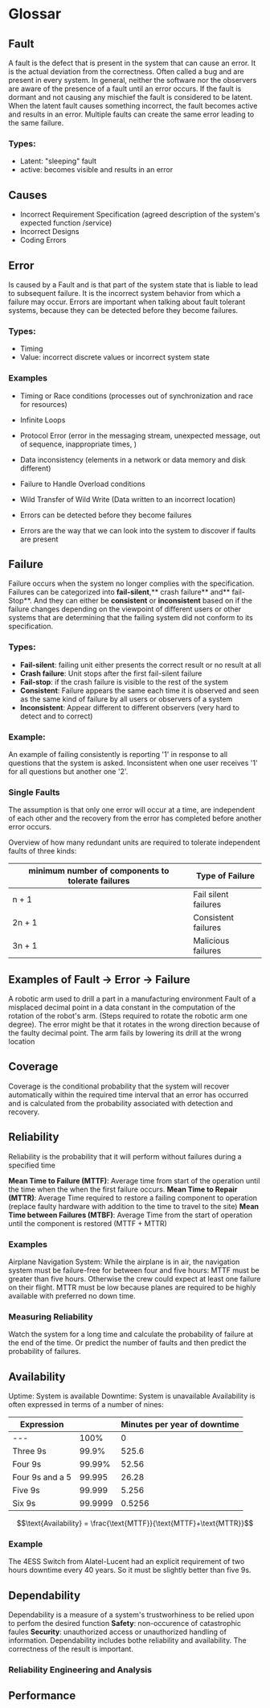 # Glossar

## Fault
A fault is the defect that is present in the system that can cause an error. It is the actual deviation from the correctness. Often called a bug and are present in every system. 
In general, neither the software nor the observers are aware of the presence of a fault until an error occurs. If the fault is dormant and not causing any mischief the fault is considered to be latent. When the latent fault causes something incorrect, the fault becomes active and results in an error.  Multiple faults can create the same error leading to the same failure. 
### Types: 
- Latent: "sleeping" fault
- active: becomes visible and results in an error
## Causes
- Incorrect Requirement Specification (agreed description of the system's expected function /service)
- Incorrect Designs
- Coding Errors 

## Error
Is caused by a Fault and is that part of the system state that is liable to lead to subsequent failure. It is the incorrect system behavior from which a failure may occur. Errors are important when talking about fault tolerant systems, because they can be detected before they become failures. 

### Types: 
- Timing 
- Value: incorrect discrete values or incorrect system state

### Examples
- Timing or Race conditions (processes out of synchronization and race for resources)
- Infinite Loops
- Protocol Error (error in the messaging stream, unexpected message, out of sequence, inappropriate times, )
- Data inconsistency (elements in a network or data memory and disk different)
- Failure to Handle Overload conditions
- Wild Transfer of Wild Write (Data written to an incorrect location)

- Errors can be detected before they become failures
- Errors are the way that we can look into the system to discover if faults are present
## Failure
Failure occurs when the system no longer complies with the specification. Failures can be categorized into **fail-silent**,** crash failure** and** fail-Stop**. And they can either be **consistent** or **inconsistent** based on if the failure changes depending on the viewpoint of different users or other systems that are determining that the failing system did not conform to its specification.
### Types: 
- **Fail-silent**: failing unit either presents the correct result or no result at all
- **Crash failure**: Unit stops after the first fail-silent failure 
- **Fail-stop**: if the crash failure is visible to the rest of the system 
- **Consistent**: Failure appears the same each time it is observed and seen as the same kind of failure by all users or observers of a system 
- **Inconsistent**: Appear different to different observers (very hard to detect and to correct)

### Example:
An example of failing consistently is reporting '1' in response to all questions that the system is asked. Inconsistent when one user receives '1' for all questions but another one '2'.

### Single Faults
The assumption is that only one error will occur at a time, are independent of each other and the recovery from the error has completed before another error occurs. 

Overview of how many redundant units are required to tolerate independent faults of three kinds: 

| minimum number of components to tolerate failures | Type of Failure      |
| -------------------------------------------------- | -------------------- |
| n + 1                                              | Fail silent failures |
| 2n + 1                                             | Consistent failures  |
| 3n + 1                                             | Malicious failures   | 


## Examples of Fault -> Error -> Failure

A robotic arm used to drill a part in a manufacturing environment 
Fault of a misplaced decimal point in a data constant in the computation of the rotation of the robot's arm. (Steps required to rotate the robotic arm one degree). The error might be that it rotates in the wrong direction because of the faulty decimal point. The arm fails by lowering its drill at the wrong location 

## Coverage
Coverage is the conditional probability that the system will recover automatically within the required time interval that an error has occurred and is calculated from the probability associated with detection and recovery.  
## Reliability
Reliability is the probability that it will perform without failures during a specified time 

**Mean Time to Failure (MTTF)**: Average time from start of the operation until the time when the when the first failure occurs. 
**Mean Time to Repair (MTTR)**: Average Time required to restore a failing component to operation (replace faulty hardware with addition to the time to travel to the site)
**Mean Time between Failures (MTBF)**: Average Time from the start of operation until the component is restored (MTTF + MTTR)
### Examples
Airplane Navigation System: While the airplane is in air, the navigation system must be failure-free for between four and five hours: MTTF must be greater than five hours. Otherwise the crew could expect at least one failure on their flight. MTTR must be low because planes are required to be highly available with preferred no down time. 

### Measuring Reliability
Watch the system for a long time and calculate the probability of failure at the end of the time. Or predict the number of faults and then predict the probability of failures. 

## Availability 
Uptime: System is available
Downtime: System is unavailable
Availability is often expressed in terms of a number of nines: 

| Expression      |         | Minutes per year of downtime |
| --------------- | ------- | ---------------------------- |
| ---             | 100%    | 0                            |
| Three 9s        | 99.9%   | 525.6                        |
| Four 9s         | 99.99%  | 52.56                        |
| Four 9s and a 5 | 99.995  | 26.28                        |
| Five 9s         | 99.999  | 5.256                        |
| Six 9s          | 99.9999 | 0.5256                             |

$$\text{Availability} = \frac{\text{MTTF}}{\text{MTTF}+\text{MTTR}}$$
### Example
The 4ESS Switch from Alatel-Lucent had an explicit requirement of two hours downtime every 40 years. So it must be slightly better than five 9s. 
## Dependability 
Dependability is a measure of a system's trustworhiness to be relied upon to perfom the desired function 
**Safety**: non-occurence of catastrophic faules
**Security**: unauthorized access or unauthorized handling of information. Dependability includes bothe reliability and availability. The correctness of the result is important. 

### Reliability Engineering and Analysis

## Performance 

